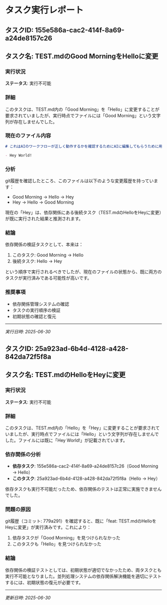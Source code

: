 # タスク実行レポート

## タスクID: 155e586a-cac2-414f-8a69-a24de8157c26
## タスク名: TEST.mdのGood MorningをHelloに変更

### 実行状況
**ステータス**: 実行不可能

### 詳細
このタスクは、TEST.md内の「Good Morning」を「Hello」に変更することが要求されていましたが、実行時点でファイルには「Good Morning」という文字列が存在しませんでした。

### 現在のファイル内容
```markdown
# これはAIのワークフローが正しく動作するかを確認するためにAIに編集してもらうために用意したテキストファイルです。

- Hey World!
```

### 分析
git履歴を確認したところ、このファイルは以下のような変更履歴を持っています：
- Good Morning → Hello → Hey
- Hey → Hello → Good Morning

現在の「Hey」は、依存関係にある後続タスク（TEST.mdのHelloをHeyに変更）が既に実行された結果と推測されます。

### 結論
依存関係の検証タスクとして、本来は：
1. このタスク: Good Morning → Hello
2. 後続タスク: Hello → Hey

という順序で実行されるべきでしたが、現在のファイルの状態から、既に両方のタスクが実行済みである可能性が高いです。

### 推奨事項
- 依存関係管理システムの確認
- タスクの実行順序の検証
- 初期状態の確認と復元

---
*実行日時: 2025-06-30*

## タスクID: 25a923ad-6b4d-4128-a428-842da72f5f8a
## タスク名: TEST.mdのHelloをHeyに変更

### 実行状況
**ステータス**: 実行不可能

### 詳細
このタスクは、TEST.md内の「Hello」を「Hey」に変更することが要求されていましたが、実行時点でファイルには「Hello」という文字列が存在しませんでした。ファイルには既に「Hey World!」が記載されています。

### 依存関係の分析
- **依存タスク**: 155e586a-cac2-414f-8a69-a24de8157c26（Good Morning → Hello）
- **このタスク**: 25a923ad-6b4d-4128-a428-842da72f5f8a（Hello → Hey）

依存タスクも実行不可能だったため、依存関係のテストは正常に実施できませんでした。

### 問題の原因
git履歴（コミット: 779a291）を確認すると、既に「feat: TEST.mdのHelloをHeyに変更」が実行済みです。これにより：
1. 依存タスクが「Good Morning」を見つけられなかった
2. このタスクも「Hello」を見つけられなかった

### 結論
依存関係の検証テストとしては、初期状態が適切でなかったため、両タスクとも実行不可能となりました。並列処理システムの依存関係解決機能を適切にテストするには、初期状態の復元が必要です。

---
*更新日時: 2025-06-30*